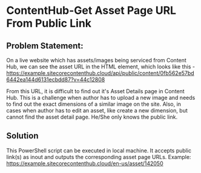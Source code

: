 # ContentHub-Get Asset Page URL From Public Link

## Problem Statement:

On a live website which has assets/images being serviced from Content Hub, we can see the asset URL in the HTML element, which looks like this - https://example.sitecorecontenthub.cloud/api/public/content/0fb562e57bd6442ea144d6131ecbdd87?v=44c12808

From this URL, it is difficult to find out it's Asset Details page in Content Hub. 
This is a challenge when author has to upload a new image and needs to find out the exact dimensions of a similar image on the site.
Also, in cases when author has to edit an asset, like create a new dimension, but cannot find the asset detail page. He/She only knows the public link.

## Solution

This PowerShell script can be executed in local machine. It accepts public link(s) as inout and outputs the corresponding asset page URLs.
Example: https://example.sitecorecontenthub.cloud/en-us/asset/142050
